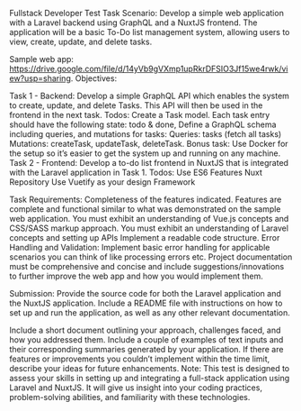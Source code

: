 Fullstack Developer Test Task
Scenario:
Develop a simple web application with a Laravel backend using GraphQL and a NuxtJS frontend. The application will be a basic To-Do list management system, allowing users to view, create, update, and delete tasks.

Sample web app: https://drive.google.com/file/d/14yVb9gVXmp1upRkrDFSIO3Jf15we4rwk/view?usp=sharing.
Objectives:

Task 1 - Backend:
Develop a simple GraphQL API which enables the system to create, update, and delete Tasks. This API will then be used in the frontend in the next task.
Todos:
Create a Task model. Each task entry should have the following state: todo & done,
Define a GraphQL schema including queries, and mutations for tasks:
Queries: tasks (fetch all tasks)
Mutations: createTask, updateTask, deleteTask.
Bonus task:
Use Docker for the setup so it’s easier to get the system up and running on any machine.
Task 2 - Frontend:
Develop a to-do list frontend in NuxtJS that is integrated with the Laravel application in Task 1.
Todos:
Use ES6 Features
Nuxt Repository
Use Vuetify as your design Framework



Task Requirements:
Completeness of the features indicated. Features are complete and functional similar to what was demonstrated on the sample web application.
You must exhibit an understanding of Vue.js concepts and CSS/SASS markup approach.
You must exhibit an understanding of Laravel concepts and setting up APIs
Implement a readable code structure.
Error Handling and Validation: Implement basic error handling for applicable scenarios you can think of like processing errors etc. 
Project documentation must be comprehensive and concise and include suggestions/innovations to further improve the web app and how you would implement them.


Submission:
Provide the source code for both the Laravel application and the NuxtJS application.
Include a README file with instructions on how to set up and run the application, as well as any other relevant documentation.

Include a short document outlining your approach, challenges faced, and how you addressed them. Include a couple of examples of text inputs and their corresponding summaries generated by your application. If there are features or improvements you couldn’t implement within the time limit, describe your ideas for future enhancements.
Note:
This test is designed to assess your skills in setting up and integrating a full-stack application using Laravel and NuxtJS. It will give us insight into your coding practices, problem-solving abilities, and familiarity with these technologies.
